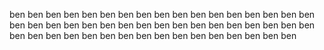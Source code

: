 ben
ben
ben
ben
ben
ben
ben
ben
ben
ben
ben
ben
ben
ben
ben
ben
ben
ben
ben
ben
ben
ben
ben
ben
ben
ben
ben
ben
ben
ben
ben
ben
ben
ben
ben
ben
ben
ben
ben
ben
ben
ben
ben
ben
ben
ben
ben
ben
ben
ben